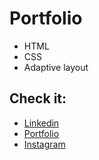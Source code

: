 # Portfolio
- HTML
- CSS
- Adaptive layout
## Check it:
- [Linkedin](https://www.linkedin.com/in/shorny/)
- [Portfolio](https://github.com/shornygocrazy/portfolio/)
- [Instagram](https://www.instagram.com/shornygocrazy/)
